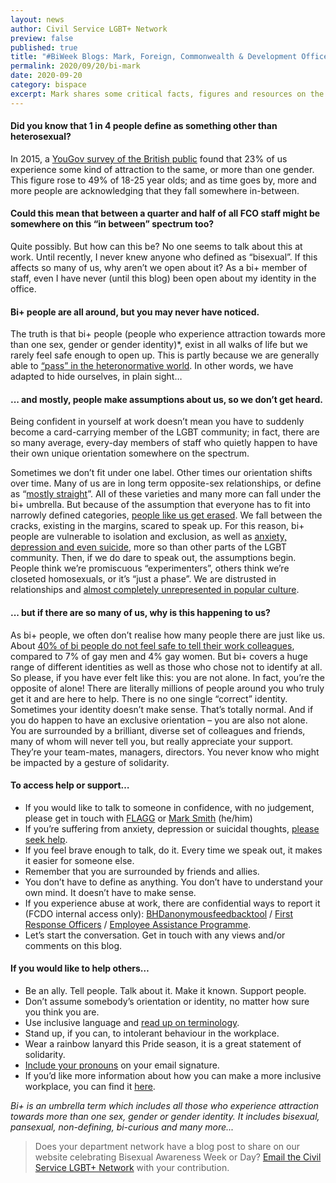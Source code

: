 ```yaml
---
layout: news
author: Civil Service LGBT+ Network
preview: false
published: true
title: "#BiWeek Blogs: Mark, Foreign, Commonwealth & Development Office"
permalink: 2020/09/20/bi-mark
date: 2020-09-20
category: bispace
excerpt: Mark shares some critical facts, figures and resources on the bi experience.
---
```


#### Did you know that 1 in 4 people define as something other than heterosexual? 
In 2015, a [YouGov survey of the British public](https://yougov.co.uk/topics/lifestyle/articles-reports/2015/08/16/half-young-not-heterosexual) found that 23% of us experience some kind of attraction to the same, or more than one gender. This figure rose to 49% of 18-25 year olds; and as time goes by, more and more people are acknowledging that they fall somewhere in-between.
 
#### Could this mean that between a quarter and half of all FCO staff might be somewhere on this “in between” spectrum too?
Quite possibly. But how can this be? No one seems to talk about this at work. Until recently, I never knew anyone who defined as “bisexual”. If this affects so many of us, why aren’t we open about it? As a bi+ member of staff, even I have never (until this blog) been open about my identity in the office.

#### Bi+ people are all around, but you may never have noticed.
The truth is that bi+ people (people who experience attraction towards more than one sex, gender or gender identity)*, exist in all walks of life but we rarely feel safe enough to open up. This is partly because we are generally able to [“pass” in the heteronormative world](https://www.youtube.com/watch?v=Oa6AnOCQD50). In other words, we have adapted to hide ourselves, in plain sight…
 
#### ... and mostly, people make assumptions about us, so we don’t get heard. 
Being confident in yourself at work doesn’t mean you have to suddenly become a card-carrying member of the LGBT community; in fact, there are so many average, every-day members of staff who quietly happen to have their own unique orientation somewhere on the spectrum.

Sometimes we don’t fit under one label. Other times our orientation shifts over time. Many of us are in long term opposite-sex relationships, or define as “[mostly straight](https://time.com/5026092/mostly-straight-sexual-identity-bisexual-gay/)”. All of these varieties and many more can fall under the bi+ umbrella.
But because of the assumption that everyone has to fit into narrowly defined categories, [people like us get erased](https://www.glaad.org/bisexual/bierasure). We fall between the cracks, existing in the margins, scared to speak up. For this reason, bi+ people are vulnerable to isolation and exclusion, as well as [anxiety, depression and even suicide](https://www.outlife.org.uk/we-need-to-talk-about-bisexual-mental-health), more so than other parts of the LGBT community.
Then, if we do dare to speak out, the assumptions begin. People think we’re promiscuous “experimenters”, others think we’re closeted homosexuals, or it’s “just a phase”. We are distrusted in relationships and [almost completely unrepresented in popular culture](https://www.independent.co.uk/voices/miley-cyrus-bisexual-lgbt-lesbian-julie-bindel-transgender-a8900421.html).
 
#### ... but if there are so many of us, why is this happening to us? 
As bi+ people, we often don’t realise how many people there are just like us. About [40% of bi people do not feel safe to tell their work colleagues](https://www.stonewall.org.uk/media/lgbt-facts-and-figures), compared to 7% of gay men and 4% gay women. But bi+ covers a huge range of different identities as well as those who chose not to identify at all.
So please, if you have ever felt like this: you are not alone. In fact, you’re the opposite of alone! There are literally millions of people around you who truly get it and are here to help. There is no one single “correct” identity. Sometimes your identity doesn’t make sense. That’s totally normal. 
And if you do happen to have an exclusive orientation – you are also not alone. You are surrounded by a brilliant, diverse set of colleagues and friends, many of whom will never tell you, but really appreciate your support. They’re your team-mates, managers, directors. You never know who might be impacted by a gesture of solidarity.
 
#### To access help or support…
* If you would like to talk to someone in confidence, with no judgement, please get in touch with [FLAGG](mailto:flagg@fco.gov.uk) or [Mark Smith](mailto:mark.smith4@fco.gov.uk) (he/him)
* If you’re suffering from anxiety, depression or suicidal thoughts, [please seek help](https://www.nhs.uk/conditions/stress-anxiety-depression/).
* If you feel brave enough to talk, do it. Every time we speak out, it makes it easier for someone else.
* Remember that you are surrounded by friends and allies.
* You don’t have to define as anything. You don’t have to understand your own mind. It doesn’t have to make sense.
* If you experience abuse at work, there are confidential ways to report it (FCDO internal access only): [BHDanonymousfeedbacktool](https://forms.office.com/Pages/ResponsePage.aspx?id=09Ci08h8Uk-7-YW9Q9lCeZ6PprWM9ZdDuVEk6rRc2ytUOE05NkRFME1MTFpEVE9MS09SUTJHOFNDRyQlQCN0PWcu) / [First Response Officers](https://extranet.fco.gov.uk/hr/relations/Pages/first-response-officers.aspx) / [Employee Assistance Programme](https://extranet.fco.gov.uk/hr/health/welfare/Pages/eap.aspx).
* Let’s start the conversation. Get in touch with any views and/or comments on this blog.
 
#### If you would like to help others…
* Be an ally. Tell people. Talk about it. Make it known. Support people.
* Don’t assume somebody’s orientation or identity, no matter how sure you think you are.
* Use inclusive language and [read up on terminology](https://www.stonewall.org.uk/help-advice/faqs-and-glossary/glossary-terms).
* Stand up, if you can, to intolerant behaviour in the workplace.
* Wear a rainbow lanyard this Pride season, it is a great statement of solidarity.
* [Include your pronouns](https://inews.co.uk/opinion/comment/why-i-put-pronouns-in-my-email-signature-and-you-should-too-136421) on your email signature.
* If you’d like more information about how you can make a more inclusive workplace, you can find it [here](https://www.stonewall.org.uk/sites/default/files/straight_allies.pdf).
 
*Bi+ is an umbrella term which includes all those who experience attraction towards more than one sex, gender or gender identity. It includes bisexual, pansexual, non-defining, bi-curious and many more...*

> Does your department network have a blog post to share on our website celebrating Bisexual Awareness Week or Day? [Email the Civil Service LGBT+ Network](mailto:info@civilservice.lgbt) with your contribution.
